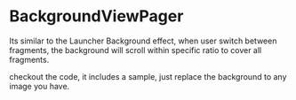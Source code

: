 BackgroundViewPager
===================

Its similar to the Launcher Background effect, when user switch between fragments, the background will scroll within specific ratio to cover all fragments.

checkout the code, it includes a sample, just replace the background to any image you have.

